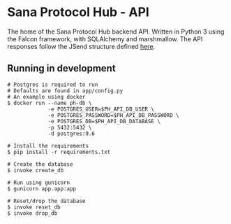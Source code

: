 # Sana Protocol Hub - API
The home of the Sana Protocol Hub backend API. Written in Python 3 using the Falcon framework, with SQLAlchemy and marshmallow. The API responses follow the JSend structure defined [here](https://labs.omniti.com/labs/jsend).

## Running in development
```
# Postgres is required to run
# Defaults are found in app/config.py
# An example using docker
$ docker run --name ph-db \
             -e POSTGRES_USER=$PH_API_DB_USER \
             -e POSTGRES_PASSWORD=$PH_API_DB_PASSWORD \
             -e POSTGRES_DB=$PH_API_DB_DATABASE \
             -p 5432:5432 \
             -d postgres:9.6

# Install the requirements
$ pip install -r requirements.txt

# Create the database
$ invoke create_db

# Run using gunicorn
$ gunicorn app.app:app

# Reset/drop the database
$ invoke reset_db
$ invoke drop_db
```
